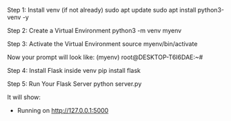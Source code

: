 Step 1: Install venv (if not already)
sudo apt update
sudo apt install python3-venv -y

Step 2: Create a Virtual Environment
python3 -m venv myenv

Step 3: Activate the Virtual Environment
source myenv/bin/activate

Now your prompt will look like:
(myenv) root@DESKTOP-T6I6DAE:~#

Step 4: Install Flask inside venv
pip install flask

Step 5: Run Your Flask Server
python server.py

It will show:
* Running on http://127.0.0.1:5000
